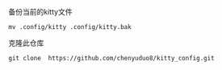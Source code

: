 备份当前的kitty文件
```
mv .config/kitty .config/kitty.bak
```
克隆此仓库

```
git clone  https://github.com/chenyuduo8/kitty_config.git 
```

